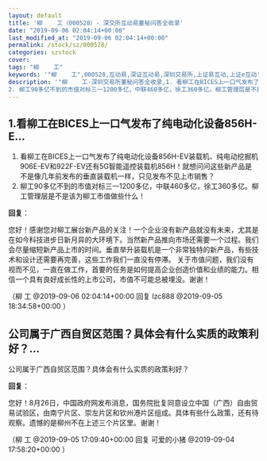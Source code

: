 ```yaml
---
layout: default
title: '柳    工（000528）- 深交所互动易董秘问答全收录'
date: "2019-09-06 02:04:14+00:00"
last_modified_at: "2019-09-06 02:04:14+00:00"
permalink: /stock/sz/000528/
categories: szstock
cover: 
tags: "柳    工"
keywords: '"柳    工",000528,互动易,深证互动易,深圳交易所,上证易互动,上证e互动'
description: '"柳    工-深圳交易所董秘问答全收录,1. 看柳工在BICES上一口气发布了纯电动化设备856H-EV装载机、纯电动挖掘机906E-EV和922F-EV还有5G智能遥控装载机856H！就想问问这些新产品是不是像几年前发布的垂直装载机一样，只见发布不见上市销售？
2. 柳工90多亿不到的市值对标三一1200多亿，中联460多亿，徐工360多亿。柳工管理层是不是该为柳工市值做些什么！"'
---
```


## 1.看柳工在BICES上一口气发布了纯电动化设备856H-E...

1. 看柳工在BICES上一口气发布了纯电动化设备856H-EV装载机、纯电动挖掘机906E-EV和922F-EV还有5G智能遥控装载机856H！就想问问这些新产品是不是像几年前发布的垂直装载机一样，只见发布不见上市销售？
2. 柳工90多亿不到的市值对标三一1200多亿，中联460多亿，徐工360多亿。柳工管理层是不是该为柳工市值做些什么！

**回复**：

您好！感谢您对柳工展台新产品的关注！一个企业没有新产品就没有未来，尤其是在如今科技进步日新月异的大环境下。当然新产品推向市场还需要一个过程。我们会尽量缩短新产品上市的时间。垂直举升装载机是一个非常独特的新产品，有些技术和设计还需要再完善，这些工作我们一直没有停滞。
    关于市值问题，我们没有视而不见，一直在做工作，首要的任务是如何提高企业创造价值和业绩的能力。相信一个具有良好成长性的上市公司，市值不可能总被埋没。谢谢！ 

（柳    工  @2019-09-06 02:04:14+00:00 回复 lzc888  @2019-09-05 18:34:58+00:00 ）

## 公司属于广西自贸区范围？具体会有什么实质的政策利好？...

公司属于广西自贸区范围？具体会有什么实质的政策利好？

**回复**：

您好！8月26日，中国政府网发布消息，国务院批复同意设立中国（广西）自由贸易试验区，由南宁片区、崇左片区和钦州港片区组成。具体有些什么政策，还有待观察。遗憾的是柳州不在上述三个片区里。谢谢！ 

（柳    工  @2019-09-05 17:09:40+00:00 回复 可爱的小猪  @2019-09-04 17:58:20+00:00 ）

